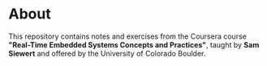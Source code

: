 # About

This repository contains notes and exercises from the Coursera course **"Real-Time Embedded Systems Concepts and Practices"**, taught by **Sam Siewert** and offered by the University of Colorado Boulder.
